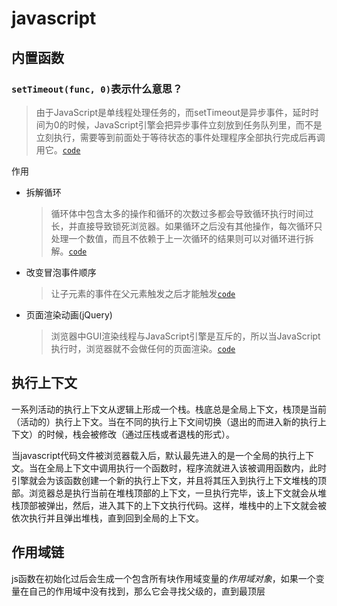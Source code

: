 # javascript
## 内置函数
### `setTimeout(func, 0)`表示什么意思？
> 由于JavaScript是单线程处理任务的，而setTimeout是异步事件，延时时间为0的时候，JavaScript引擎会把异步事件立刻放到任务队列里，而不是立刻执行，需要等到前面处于等待状态的事件处理程序全部执行完成后再调用它。[`code`](code/js/setTimeout.html)

作用
* 拆解循环
    > 循环体中包含太多的操作和循环的次数过多都会导致循环执行时间过长，并直接导致锁死浏览器。如果循环之后没有其他操作，每次循环只处理一个数值，而且不依赖于上一次循环的结果则可以对循环进行拆解。[`code`](code/js/setTimeoutRecycle.html)

* 改变冒泡事件顺序
    > 让子元素的事件在父元素触发之后才能触发[`code`](code/js/setTimeoutBubble.html)

* 页面渲染动画(jQuery)
    > 浏览器中GUI渲染线程与JavaScript引擎是互斥的，所以当JavaScript执行时，浏览器就不会做任何的页面渲染。[`code`](code/js/setTimeoutAnime.html)

## 执行上下文
一系列活动的执行上下文从逻辑上形成一个栈。栈底总是全局上下文，栈顶是当前（活动的）执行上下文。当在不同的执行上下文间切换（退出的而进入新的执行上下文）的时候，栈会被修改（通过压栈或者退栈的形式）。

当javascript代码文件被浏览器载入后，默认最先进入的是一个全局的执行上下文。当在全局上下文中调用执行一个函数时，程序流就进入该被调用函数内，此时引擎就会为该函数创建一个新的执行上下文，并且将其压入到执行上下文堆栈的顶部。浏览器总是执行当前在堆栈顶部的上下文，一旦执行完毕，该上下文就会从堆栈顶部被弹出，然后，进入其下的上下文执行代码。这样，堆栈中的上下文就会被依次执行并且弹出堆栈，直到回到全局的上下文。

## 作用域链
js函数在初始化过后会生成一个包含所有块作用域变量的*作用域对象*，如果一个变量在自己的作用域中没有找到，那么它会寻找父级的，直到最顶层